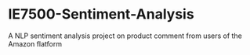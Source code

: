 # IE7500-Sentiment-Analysis
A NLP sentiment analysis project on product comment from users of the Amazon flatform
